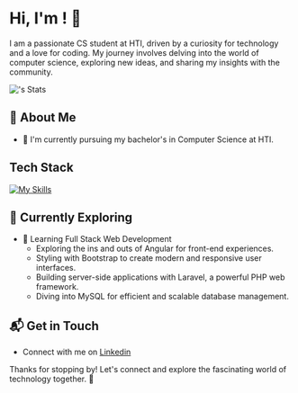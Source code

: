 # Hi, I'm <Khaled>! 👋

I am a passionate CS student at HTI, driven by a curiosity for technology and a love for coding. My journey involves delving into the world of computer science, exploring new ideas, and sharing my insights with the community.

![<Khaled-Amr-1>'s Stats](https://github-readme-stats.vercel.app/api?username=<Khaled-Amr-1>&theme=vue-dark&show_icons=true&hide_border=true&count_private=true)

## 🚀 About Me

- 🔭 I'm currently pursuing my bachelor's in Computer Science at HTI.


## Tech Stack
[![My Skills](https://skillicons.dev/icons?i=py)](https://skillicons.dev)

## 🌱 Currently Exploring

- 🚀 Learning Full Stack Web Development
  - Exploring the ins and outs of Angular for front-end experiences.
  - Styling with Bootstrap to create modern and responsive user interfaces.
  - Building server-side applications with Laravel, a powerful PHP web framework.
  - Diving into MySQL for efficient and scalable database management.


## 📬 Get in Touch

- Connect with me on [Linkedin](www.linkedin.com/in/khaled-1-amr)


Thanks for stopping by! Let's connect and explore the fascinating world of technology together. 🚀



<!--

Here are some ideas to get you started:

- 🔭 I’m currently working on ...
- 🌱 I’m currently learning ...
- 👯 I’m looking to collaborate on ...
- 🤔 I’m looking for help with ...
- 💬 Ask me about ...
- 📫 How to reach me: ...
- 😄 Pronouns: ...
- ⚡ Fun fact: ...
-->
